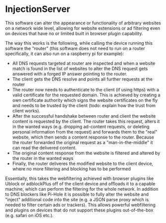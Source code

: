 # InjectionServer
This software can alter the appearance or functionality of arbitrary websites on a network wide level, allowing for website extensions or ad filtering even on devices
that have no or limited built in browser plugin capability.

The way this works is the following, while calling the device running this software the "router" (this software does not need to run on a router specifically, 
it can also run on a raspberry pi for example):
* All DNS requests targeted at router are inspected and when a website match is found in the list of websites to alter the
DNS request gets answered with a forged IP answer pointing to the router.
* The client gets the DNS resolve and points all further requests at the router
* The router now needs to authenticate to the client (if using https) with a valid certificate for the requested domain.
This is achieved by creating a own certificate authority which signs the website certificates on the fly and needs to be trusted
by the client (todo: explain how the trust from client works).
* After the successful handshake between router and client the website content is requested by the client.
The router takes this request, alters it in the wanted ways (e.g. dropping ad-content requests, or deleting personal information from the request) and
forwards them to the "real" website, which then sends a content response to the router. Because the router forwarded the original request as a "man-in-the-middle"
it can read the delivered content.
* The original content response from the website is filtered and altered by the router in the wanted ways
* Finally, the router deliveres the modified website to the client device, where no more filtering and blocking has to be performed

Essentially, this takes the webfiltering achieved with browser plugins like Ublock or adblockPlus off of the client device and offloads it to
a capable machine, which can perform the filtering for the whole network.
In addition to DNS blockers like Pi-Hole it is possible to fully alter the website and "inject" additional code into the site (e.g. a JSON parse proxy which is needed to filter
certain ads or trackers).
This allows powerful webfiltering and plugins on devices that do not support these plugins out-of-the-box (e.g. safari on iOS etc.).
